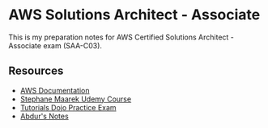 
# AWS Solutions Architect - Associate
This is my preparation notes for AWS Certified Solutions Architect - Associate exam (SAA-C03).

## Resources
- [AWS Documentation](https://docs.aws.amazon.com/)
- [Stephane Maarek Udemy Course](https://www.udemy.com/course/aws-certified-solutions-architect-associate-saa-c03/)
- [Tutorials Dojo Practice Exam](https://portal.tutorialsdojo.com/courses/aws-certified-solutions-architect-associate-practice-exams/)
- [Abdur's Notes](https://notes.arkalim.org/notes/aws%20solutions%20architect%20associate/aws%20solutions%20architect%20associate%20(saa-c02)/)